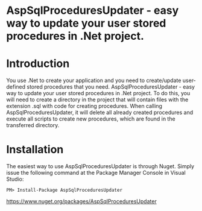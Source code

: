 AspSqlProceduresUpdater - easy way to update your user stored procedures in .Net project.
========================================

# Introduction

You use .Net to create your application and you need to create/update user-defined stored procedures that you need. AspSqlProceduresUpdater - easy way to update your user stored procedures in .Net project. To do this, you will need to create a directory in the project that will contain files with the extension .sql with code for creating procedures. When calling AspSqlProceduresUpdater, it will delete all already created procedures and execute all scripts to create new procedures, which are found in the transferred directory.

# Installation

The easiest way to use AspSqlProceduresUpdater is through Nuget. Simply issue the following command at the Package Manager Console in Visual Studio:

```
PM> Install-Package AspSqlProceduresUpdater
```

https://www.nuget.org/packages/AspSqlProceduresUpdater
